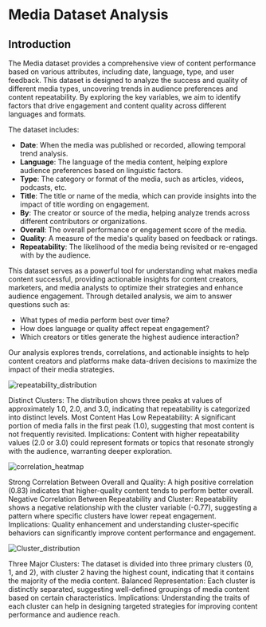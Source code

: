 # Media Dataset Analysis

## Introduction

The Media dataset provides a comprehensive view of content performance based on various attributes, including date, language, type, and user feedback. This dataset is designed to analyze the success and quality of different media types, uncovering trends in audience preferences and content repeatability. By exploring the key variables, we aim to identify factors that drive engagement and content quality across different languages and formats.

The dataset includes:
- **Date**: When the media was published or recorded, allowing temporal trend analysis.
- **Language**: The language of the media content, helping explore audience preferences based on linguistic factors.
- **Type**: The category or format of the media, such as articles, videos, podcasts, etc.
- **Title**: The title or name of the media, which can provide insights into the impact of title wording on engagement.
- **By**: The creator or source of the media, helping analyze trends across different contributors or organizations.
- **Overall**: The overall performance or engagement score of the media.
- **Quality**: A measure of the media's quality based on feedback or ratings.
- **Repeatability**: The likelihood of the media being revisited or re-engaged with by the audience.

This dataset serves as a powerful tool for understanding what makes media content successful, providing actionable insights for content creators, marketers, and media analysts to optimize their strategies and enhance audience engagement. Through detailed analysis, we aim to answer questions such as:
- What types of media perform best over time?
- How does language or quality affect repeat engagement?
- Which creators or titles generate the highest audience interaction?

Our analysis explores trends, correlations, and actionable insights to help content creators and platforms make data-driven decisions to maximize the impact of their media strategies.

![repeatability_distribution](https://github.com/user-attachments/assets/6ff9139b-9c08-4256-9d17-f049f0973809)

Distinct Clusters: The distribution shows three peaks at values of approximately 1.0, 2.0, and 3.0, indicating that repeatability is categorized into distinct levels.
Most Content Has Low Repeatability: A significant portion of media falls in the first peak (1.0), suggesting that most content is not frequently revisited.
Implications: Content with higher repeatability values (2.0 or 3.0) could represent formats or topics that resonate strongly with the audience, warranting deeper exploration.



![correlation_heatmap](https://github.com/user-attachments/assets/cad9b70a-77f0-4c1c-99ac-dc6dbcb114dc)

Strong Correlation Between Overall and Quality: A high positive correlation (0.83) indicates that higher-quality content tends to perform better overall.
Negative Correlation Between Repeatability and Cluster: Repeatability shows a negative relationship with the cluster variable (-0.77), suggesting a pattern where specific clusters have lower repeat engagement.
Implications: Quality enhancement and understanding cluster-specific behaviors can significantly improve content performance and engagement.


![Cluster_distribution](https://github.com/user-attachments/assets/d8caae7d-d6ae-42d8-970d-75f5ee1c4f58)

Three Major Clusters: The dataset is divided into three primary clusters (0, 1, and 2), with cluster 2 having the highest count, indicating that it contains the majority of the media content.
Balanced Representation: Each cluster is distinctly separated, suggesting well-defined groupings of media content based on certain characteristics.
Implications: Understanding the traits of each cluster can help in designing targeted strategies for improving content performance and audience reach.
